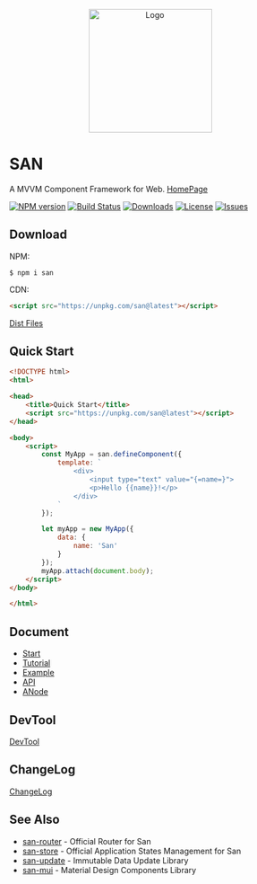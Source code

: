 <p align="center">
    <a href="https://ecomfe.github.io/san/">
        <img src="https://ecomfe.github.io/san/img/logo-colorful.svg" alt="Logo" height="220">
    </a>
</p>

# SAN

A MVVM Component Framework for Web. [HomePage](https://ecomfe.github.io/san/)

[![NPM version](http://img.shields.io/npm/v/san.svg?style=flat-square)](https://npmjs.org/package/san)
[![Build Status](https://img.shields.io/travis/ecomfe/san/master.svg?style=flat-square)](https://travis-ci.org/ecomfe/san)
[![Downloads](https://img.shields.io/npm/dm/san.svg?style=flat-square)](https://npmjs.org/package/san)
[![License](https://img.shields.io/github/license/ecomfe/san.svg?style=flat-square)](https://npmjs.org/package/san)
[![Issues](https://img.shields.io/github/issues/ecomfe/san.svg?style=flat-square)](https://github.com/ecomfe/san/issues)





## Download

NPM:

```
$ npm i san
```

CDN:

```html
<script src="https://unpkg.com/san@latest"></script>
```

[Dist Files](https://github.com/ecomfe/san/tree/master/dist)


## Quick Start

```html
<!DOCTYPE html>
<html>

<head>
    <title>Quick Start</title>
    <script src="https://unpkg.com/san@latest"></script>
</head>

<body>
    <script>
        const MyApp = san.defineComponent({
            template: `
                <div>
                    <input type="text" value="{=name=}">
                    <p>Hello {{name}}!</p>
                </div>
            `
        });

        let myApp = new MyApp({
            data: {
                name: 'San'
            }
        });
        myApp.attach(document.body);
    </script>
</body>

</html>
```


## Document

- [Start](https://ecomfe.github.io/san/tutorial/start/)
- [Tutorial](https://ecomfe.github.io/san/tutorial/setup/)
- [Example](https://ecomfe.github.io/san/example/)
- [API](https://ecomfe.github.io/san/doc/api/)
- [ANode](https://github.com/ecomfe/san/blob/master/doc/anode.md)

## DevTool

[DevTool](https://github.com/ecomfe/san-devtool)

## ChangeLog

[ChangeLog](https://github.com/ecomfe/san/blob/master/CHANGELOG.md)

## See Also

- [san-router](https://github.com/ecomfe/san-router) - Official Router for San
- [san-store](https://github.com/ecomfe/san-store) - Official Application States Management for San
- [san-update](https://github.com/ecomfe/san-update) - Immutable Data Update Library
- [san-mui](https://ecomfe.github.io/san-mui/) - Material Design Components Library

